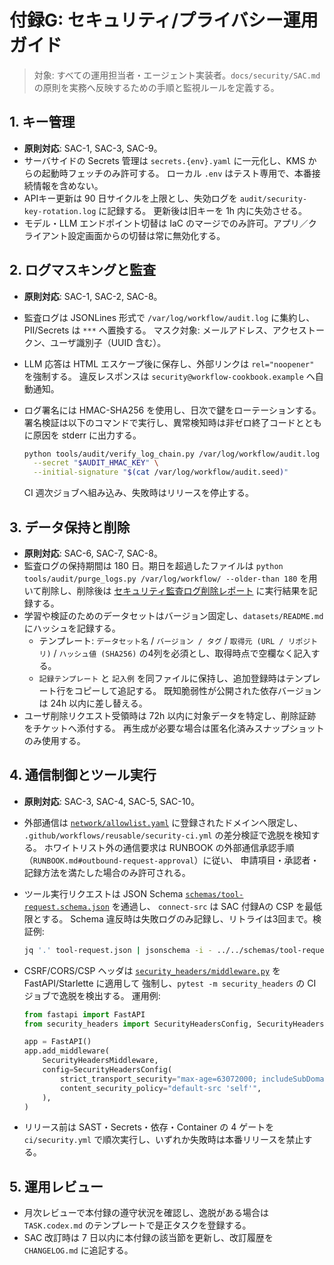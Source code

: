 # 付録G: セキュリティ/プライバシー運用ガイド

> 対象: すべての運用担当者・エージェント実装者。`docs/security/SAC.md` の原則を実務へ反映するための手順と監視ルールを定義する。

## 1. キー管理

- **原則対応**: SAC-1, SAC-3, SAC-9。
- サーバサイドの Secrets 管理は `secrets.{env}.yaml` に一元化し、KMS からの起動時フェッチのみ許可する。
  ローカル `.env` はテスト専用で、本番接続情報を含めない。
- APIキー更新は 90 日サイクルを上限とし、失効ログを `audit/security-key-rotation.log` に記録する。
  更新後は旧キーを 1h 内に失効させる。
- モデル・LLM エンドポイント切替は IaC のマージでのみ許可。アプリ／クライアント設定画面からの切替は常に無効化する。

## 2. ログマスキングと監査

- **原則対応**: SAC-1, SAC-2, SAC-8。
- 監査ログは JSONLines 形式で `/var/log/workflow/audit.log` に集約し、PII/Secrets は `***` へ置換する。
  マスク対象: メールアドレス、アクセストークン、ユーザ識別子（UUID 含む）。
- LLM 応答は HTML エスケープ後に保存し、外部リンクは `rel="noopener"` を強制する。
  違反レスポンスは `security@workflow-cookbook.example` へ自動通知。
- ログ署名には HMAC-SHA256 を使用し、日次で鍵をローテーションする。
  署名検証は以下のコマンドで実行し、異常検知時は非ゼロ終了コードとともに原因を stderr に出力する。

  ```bash
  python tools/audit/verify_log_chain.py /var/log/workflow/audit.log \
    --secret "$AUDIT_HMAC_KEY" \
    --initial-signature "$(cat /var/log/workflow/audit.seed)"
  ```

  CI 週次ジョブへ組み込み、失敗時はリリースを停止する。

## 3. データ保持と削除

- **原則対応**: SAC-6, SAC-7, SAC-8。
- 監査ログの保持期間は 180 日。期日を超過したファイルは
  `python tools/audit/purge_logs.py /var/log/workflow/ --older-than 180`
  を用いて削除し、削除後は
  [セキュリティ監査ログ削除レポート](../reports/security-retention.md)
  に実行結果を記録する。
- 学習や検証のためのデータセットはバージョン固定し、`datasets/README.md` にハッシュを記録する。
  - テンプレート: `データセット名` / `バージョン / タグ` /
    `取得元 (URL / リポジトリ)` / `ハッシュ値 (SHA256)` の4列を必須とし、取得時点で空欄なく記入する。
  - `記録テンプレート` と `記入例` を同ファイルに保持し、追加登録時はテンプレート行をコピーして追記する。
    既知脆弱性が公開された依存バージョンは 24h 以内に差し替える。
- ユーザ削除リクエスト受領時は 72h 以内に対象データを特定し、削除証跡をチケットへ添付する。
  再生成が必要な場合は匿名化済みスナップショットのみ使用する。

## 4. 通信制御とツール実行

- **原則対応**: SAC-3, SAC-4, SAC-5, SAC-10。
- 外部通信は [`network/allowlist.yaml`](../../network/allowlist.yaml) に登録されたドメインへ限定し、
  `.github/workflows/reusable/security-ci.yml` の差分検証で逸脱を検知する。
  ホワイトリスト外の通信要求は RUNBOOK の外部通信承認手順（`RUNBOOK.md#outbound-request-approval`）に従い、
  申請項目・承認者・記録方法を満たした場合のみ許可される。
- ツール実行リクエストは JSON Schema [`schemas/tool-request.schema.json`](../../schemas/tool-request.schema.json) を通過し、
  `connect-src` は SAC 付録Aの CSP を最低限とする。
  Schema 違反時は失敗ログのみ記録し、リトライは3回まで。検証例:

  ```bash
  jq '.' tool-request.json | jsonschema -i - ../../schemas/tool-request.schema.json
  ```

- CSRF/CORS/CSP ヘッダは [`security_headers/middleware.py`](../../security_headers/middleware.py) を FastAPI/Starlette に適用して
  強制し、`pytest -m security_headers` の CI ジョブで逸脱を検出する。
  運用例:

  ```python
  from fastapi import FastAPI
  from security_headers import SecurityHeadersConfig, SecurityHeadersMiddleware

  app = FastAPI()
  app.add_middleware(
      SecurityHeadersMiddleware,
      config=SecurityHeadersConfig(
          strict_transport_security="max-age=63072000; includeSubDomains",
          content_security_policy="default-src 'self'",
      ),
  )
  ```

- リリース前は SAST・Secrets・依存・Container の 4 ゲートを `ci/security.yml` で順次実行し、いずれか失敗時は本番リリースを禁止する。

## 5. 運用レビュー

- 月次レビューで本付録の遵守状況を確認し、逸脱がある場合は `TASK.codex.md` のテンプレートで是正タスクを登録する。
- SAC 改訂時は 7 日以内に本付録の該当節を更新し、改訂履歴を `CHANGELOG.md` に追記する。
